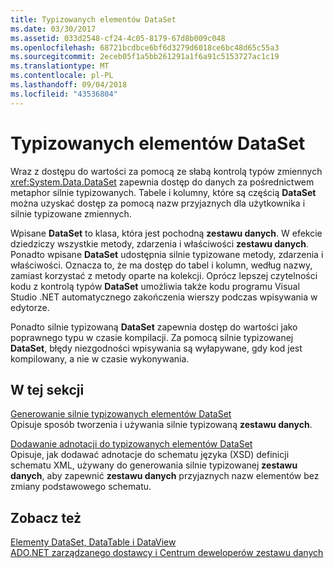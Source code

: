 ```yaml
---
title: Typizowanych elementów DataSet
ms.date: 03/30/2017
ms.assetid: 033d2548-cf24-4c05-8179-67d8b009c048
ms.openlocfilehash: 68721bcdbce6bf6d3279d6018ce6bc48d65c55a3
ms.sourcegitcommit: 2eceb05f1a5bb261291a1f6a91c5153727ac1c19
ms.translationtype: MT
ms.contentlocale: pl-PL
ms.lasthandoff: 09/04/2018
ms.locfileid: "43536804"
---
```

# <a name="typed-datasets"></a>Typizowanych elementów DataSet
Wraz z dostępu do wartości za pomocą ze słabą kontrolą typów zmiennych <xref:System.Data.DataSet> zapewnia dostęp do danych za pośrednictwem metaphor silnie typizowanych. Tabele i kolumny, które są częścią **DataSet** można uzyskać dostęp za pomocą nazw przyjaznych dla użytkownika i silnie typizowane zmiennych.  
  
 Wpisane **DataSet** to klasa, która jest pochodną **zestawu danych**. W efekcie dziedziczy wszystkie metody, zdarzenia i właściwości **zestawu danych**. Ponadto wpisane **DataSet** udostępnia silnie typizowane metody, zdarzenia i właściwości. Oznacza to, że ma dostęp do tabel i kolumn, według nazwy, zamiast korzystać z metody oparte na kolekcji. Oprócz lepszej czytelności kodu z kontrolą typów **DataSet** umożliwia także kodu programu Visual Studio .NET automatycznego zakończenia wierszy podczas wpisywania w edytorze.  
  
 Ponadto silnie typizowaną **DataSet** zapewnia dostęp do wartości jako poprawnego typu w czasie kompilacji. Za pomocą silnie typizowanej **DataSet**, błędy niezgodności wpisywania są wyłapywane, gdy kod jest kompilowany, a nie w czasie wykonywania.  
  
## <a name="in-this-section"></a>W tej sekcji  
 [Generowanie silnie typizowanych elementów DataSet](../../../../../docs/framework/data/adonet/dataset-datatable-dataview/generating-strongly-typed-datasets.md)  
 Opisuje sposób tworzenia i używania silnie typizowaną **zestawu danych**.  
  
 [Dodawanie adnotacji do typizowanych elementów DataSet](../../../../../docs/framework/data/adonet/dataset-datatable-dataview/annotating-typed-datasets.md)  
 Opisuje, jak dodawać adnotacje do schematu języka (XSD) definicji schematu XML, używany do generowania silnie typizowanej **zestawu danych**, aby zapewnić **zestawu danych** przyjaznych nazw elementów bez zmiany podstawowego schematu.  
  
## <a name="see-also"></a>Zobacz też  
 [Elementy DataSet, DataTable i DataView](../../../../../docs/framework/data/adonet/dataset-datatable-dataview/index.md)  
 [ADO.NET zarządzanego dostawcy i Centrum deweloperów zestawu danych](https://go.microsoft.com/fwlink/?LinkId=217917)
